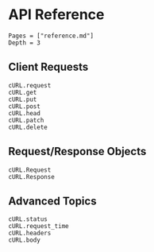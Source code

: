 # API Reference

```@contents
Pages = ["reference.md"]
Depth = 3
```

## Client Requests

```@docs
cURL.request
cURL.get
cURL.put
cURL.post
cURL.head
cURL.patch
cURL.delete
```

## Request/Response Objects

```@docs
cURL.Request
cURL.Response
```

## Advanced Topics

```@docs
cURL.status
cURL.request_time
cURL.headers
cURL.body
```
